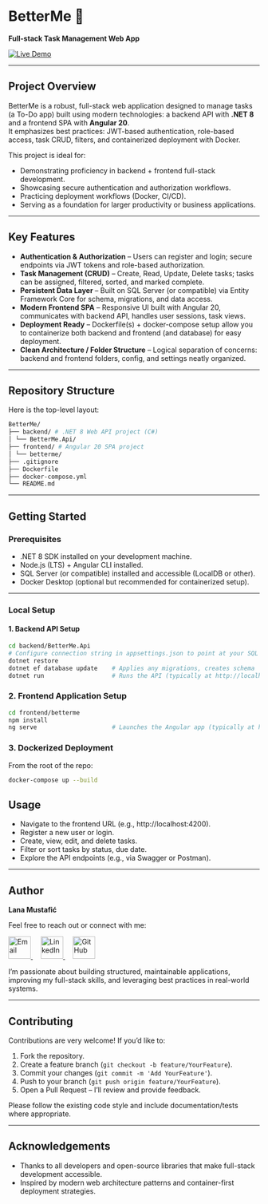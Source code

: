 # BetterMe 🧠
**Full-stack Task Management Web App**

[![Live Demo](https://img.shields.io/badge/Live%20Demo-0A84FF?style=for-the-badge&logoColor=white&logo=azuredevops)](YOUR_DEPLOYMENT_URL)

---




## Project Overview

BetterMe is a robust, full-stack web application designed to manage tasks (a To-Do app) built using modern technologies: a backend API with **.NET 8** and a frontend SPA with **Angular 20**.  
It emphasizes best practices: JWT-based authentication, role-based access, task CRUD, filters, and containerized deployment with Docker.

This project is ideal for:
- Demonstrating proficiency in backend + frontend full-stack development.  
- Showcasing secure authentication and authorization workflows.  
- Practicing deployment workflows (Docker, CI/CD).  
- Serving as a foundation for larger productivity or business applications.  

---

## Key Features

- **Authentication & Authorization** – Users can register and login; secure endpoints via JWT tokens and role-based authorization.  
- **Task Management (CRUD)** – Create, Read, Update, Delete tasks; tasks can be assigned, filtered, sorted, and marked complete.  
- **Persistent Data Layer** – Built on SQL Server (or compatible) via Entity Framework Core for schema, migrations, and data access.  
- **Modern Frontend SPA** – Responsive UI built with Angular 20, communicates with backend API, handles user sessions, task views.  
- **Deployment Ready** – Dockerfile(s) + docker-compose setup allow you to containerize both backend and frontend (and database) for easy deployment.  
- **Clean Architecture / Folder Structure** – Logical separation of concerns: backend and frontend folders, config, and settings neatly organized.  

---

## Repository Structure
Here is the top-level layout:

```bash
BetterMe/
├── backend/ # .NET 8 Web API project (C#)
│ └── BetterMe.Api/
├── frontend/ # Angular 20 SPA project
│ └── betterme/
├── .gitignore
├── Dockerfile
├── docker-compose.yml
└── README.md
```

---

## Getting Started

### Prerequisites

- .NET 8 SDK installed on your development machine.  
- Node.js (LTS) + Angular CLI installed.  
- SQL Server (or compatible) installed and accessible (LocalDB or other).  
- Docker Desktop (optional but recommended for containerized setup).  

---

### Local Setup

#### 1. Backend API Setup
```bash
cd backend/BetterMe.Api
# Configure connection string in appsettings.json to point at your SQL Server instance
dotnet restore
dotnet ef database update    # Applies any migrations, creates schema
dotnet run                   # Runs the API (typically at http://localhost:5000 or similar)
```

### 2. Frontend Application Setup
```bash
cd frontend/betterme
npm install
ng serve                     # Launches the Angular app (typically at http://localhost:4200)
```

### 3. Dockerized Deployment

From the root of the repo:
```bash
docker-compose up --build
```
## Usage

- Navigate to the frontend URL (e.g., http://localhost:4200).  
- Register a new user or login.  
- Create, view, edit, and delete tasks.  
- Filter or sort tasks by status, due date.  
- Explore the API endpoints (e.g., via Swagger or Postman).

---

## Author

**Lana Mustafić**

Feel free to reach out or connect with me:

<div align="left" style="margin-top: 8px;">

  <a href="mailto:lana-mustafic@outlook.com" target="_blank">
    <img src="https://skillicons.dev/icons?i=gmail" width="45" height="45" alt="Email"/>
  </a>
  &nbsp;&nbsp;&nbsp;
  <a href="https://linkedin.com/in/lana-mustafic" target="_blank">
    <img src="https://skillicons.dev/icons?i=linkedin" width="45" height="45" alt="LinkedIn"/>
  </a>
  &nbsp;&nbsp;&nbsp;
  <a href="https://github.com/lana-mustafic" target="_blank">
    <img src="https://skillicons.dev/icons?i=github" width="45" height="45" alt="GitHub"/>
  </a>

</div>

I’m passionate about building structured, maintainable applications, improving my full-stack skills, and leveraging best practices in real-world systems.


---

## Contributing

Contributions are very welcome! If you’d like to:

1. Fork the repository.  
2. Create a feature branch (`git checkout -b feature/YourFeature`).  
3. Commit your changes (`git commit -m 'Add YourFeature'`).  
4. Push to your branch (`git push origin feature/YourFeature`).  
5. Open a Pull Request – I’ll review and provide feedback.  

Please follow the existing code style and include documentation/tests where appropriate.  

---

## Acknowledgements

- Thanks to all developers and open-source libraries that make full-stack development accessible.  
- Inspired by modern web architecture patterns and container-first deployment strategies.  